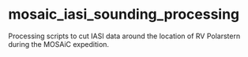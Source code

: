 # mosaic_iasi_sounding_processing
Processing scripts to cut IASI data around the location of RV Polarstern during the MOSAiC expedition.
